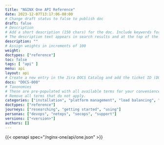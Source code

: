```yaml
---
title: "NGINX One API Reference"
date: 2023-12-07T13:17:06-08:00
# Change draft status to false to publish doc
draft: false
# Description
# Add a short description (150 chars) for the doc. Include keywords for SEO. 
# The description text appears in search results and at the top of the doc.
description: ""
# Assign weights in increments of 100
weight: 
doctypes: ["reference"]
toc: false
tags: [ "api" ]
menu: api
layout: api
# Create a new entry in the Jira DOCS Catalog and add the ticket ID (DOCS-<number>) below
docs: "DOCS-000"
# Taxonomies
# These are pre-populated with all available terms for your convenience.
# Remove all terms that do not apply.
categories: ["installation", "platform management", "load balancing", "api management", "service mesh", "security", "analytics"]
doctypes: ["reference"]
journeys: ["researching", "getting started", "using"]
personas: ["devops", "netops", "secops", "support"]
versions: ["<version>"]
authors: []
---
```


{{< openapi spec="/nginx-one/api/one.json" >}}
